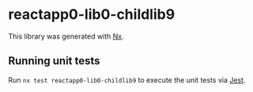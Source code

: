 # reactapp0-lib0-childlib9

This library was generated with [Nx](https://nx.dev).

## Running unit tests

Run `nx test reactapp0-lib0-childlib9` to execute the unit tests via [Jest](https://jestjs.io).
